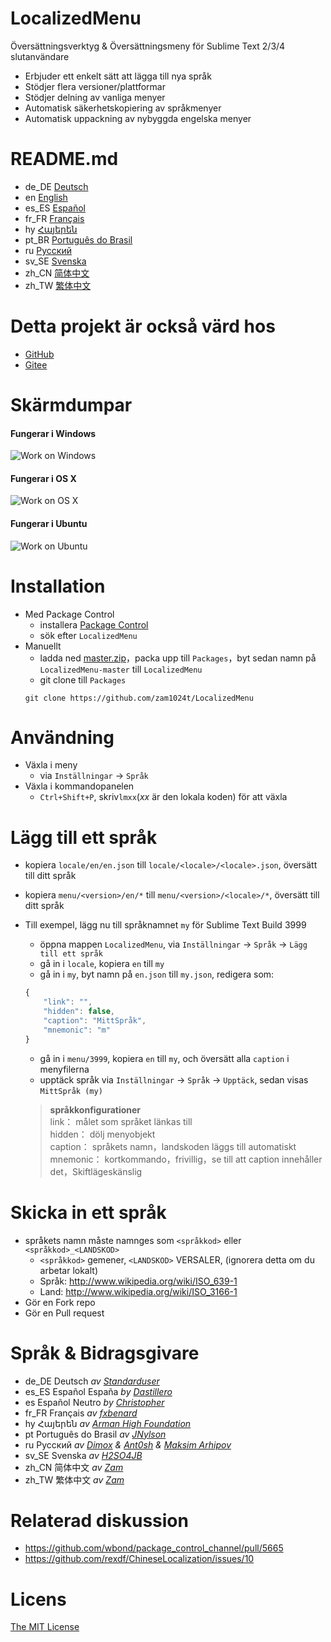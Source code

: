 # LocalizedMenu
Översättningsverktyg & Översättningsmeny för Sublime Text 2/3/4 slutanvändare

- Erbjuder ett enkelt sätt att lägga till nya språk
- Stödjer flera versioner/plattformar
- Stödjer delning av vanliga menyer
- Automatisk säkerhetskopiering av språkmenyer
- Automatisk uppackning av nybyggda engelska menyer

# README.md
- de_DE [Deutsch](readme/README.de_DE.md)
- en [English](../README.md)
- es_ES [Español](README.es_ES.md)
- fr_FR [Français](README.fr_FR.md)
- hy [Հայերեն](README.hy.md)
- pt_BR [Português do Brasil](README.pt_BR.md)
- ru [Русский](README.ru.md)
- sv_SE [Svenska](README.sv_SE.md)
- zh_CN [简体中文](README.zh_CN.md)
- zh_TW [繁体中文](README.zh_TW.md)

# Detta projekt är också värd hos
- [GitHub](https://github.com/zam1024t/LocalizedMenu)
- [Gitee](https://gitee.com/zam1024t/LocalizedMenu)

# Skärmdumpar
#### Fungerar i Windows
![Work on Windows](https://raw.githubusercontent.com/zam1024t/LocalizedMenu/shots/shots/LocalizedMenu_win.gif)
#### Fungerar i OS X
![Work on OS X](https://raw.githubusercontent.com/zam1024t/LocalizedMenu/shots/shots/LocalizedMenu_osx.gif)
#### Fungerar i Ubuntu
![Work on Ubuntu](https://raw.githubusercontent.com/zam1024t/LocalizedMenu/shots/shots/LocalizedMenu_linux.gif)

# Installation
- Med Package Control
	- installera [Package Control](https://packagecontrol.io/installation)
	- sök efter `LocalizedMenu`
- Manuellt
	- ladda ned [master.zip](https://github.com/zam1024t/LocalizedMenu/archive/master.zip)，packa upp till `Packages`，byt sedan namn på `LocalizedMenu-master` till `LocalizedMenu`
	- git clone till `Packages`
	```
	git clone https://github.com/zam1024t/LocalizedMenu
	```

# Användning
- Växla i meny
	- via `Inställningar` -> `Språk`
- Växla i kommandopanelen
	- `Ctrl+Shift+P`, skriv`lmxx`(*xx* är den lokala koden) för att växla

# Lägg till ett språk
- kopiera `locale/en/en.json` till `locale/<locale>/<locale>.json`, översätt till ditt språk
- kopiera `menu/<version>/en/*` till `menu/<version>/<locale>/*`, översätt till ditt språk
- Till exempel, lägg nu till språknamnet `my` för Sublime Text Build 3999
	- öppna mappen `LocalizedMenu`, via `Inställningar` -> `Språk` -> `Lägg till ett språk`
	- gå in i `locale`, kopiera `en` till `my`
	- gå in i `my`, byt namn på `en.json` till `my.json`, redigera som:

	```JavaScript
	{
		"link": "",
		"hidden": false,
		"caption": "MittSpråk",
		"mnemonic": "m"
	}
	```

	- gå in i `menu/3999`, kopiera `en` till `my`, och översätt alla `caption` i menyfilerna
	- upptäck språk via `Inställningar` -> `Språk` -> `Upptäck`, sedan visas `MittSpråk (my)`

	> **språkkonfigurationer**<br>
	> link： målet som språket länkas till<br>
	> hidden： dölj menyobjekt<br>
	> caption： språkets namn，landskoden läggs till automatiskt<br>
	> mnemonic： kortkommando，frivillig，se till att caption innehåller det，Skiftlägeskänslig

# Skicka in ett språk
- språkets namn måste namnges som `<språkkod>` eller `<språkkod>_<LANDSKOD>`
	- `<språkkod>` gemener, `<LANDSKOD>` VERSALER, (ignorera detta om du arbetar lokalt)
	- Språk: http://www.wikipedia.org/wiki/ISO_639-1
	- Land: http://www.wikipedia.org/wiki/ISO_3166-1
- Gör en Fork repo
- Gör en Pull request

# Språk & Bidragsgivare
- de_DE Deutsch *av [Standarduser](https://github.com/Standarduser)*
- es_ES Español España *by [Dastillero](https://github.com/dap39)*
- es Español Neutro *by [Christopher](https://t.me/Azriel_7589)*
- fr_FR Français *av [fxbenard](https://github.com/fxbenard)*
- hy Հայերեն *av [Arman High Foundation](https://github.com/ArmanHigh)*
- pt Português do Brasil *av [JNylson](https://github.com/jnylson)*
- ru Русский *av [Dimox](http://dimox.name) & [Ant0sh](https://github.com/Ant0sh) & [Maksim Arhipov](https://github.com/OSPanel)*
- sv_SE Svenska *av [H2SO4JB](https://github.com/H2SO4JB)*
- zh_CN 简体中文 *av [Zam](https://github.com/zam1024t)*
- zh_TW 繁体中文 *av [Zam](https://github.com/zam1024t)*

# Relaterad diskussion
- https://github.com/wbond/package_control_channel/pull/5665
- https://github.com/rexdf/ChineseLocalization/issues/10

# Licens
[The MIT License](LICENSE)
